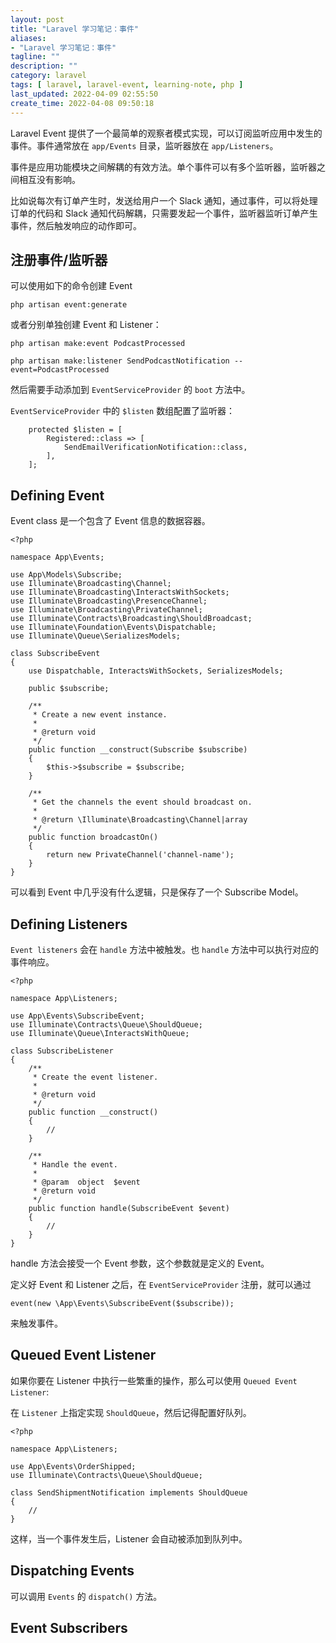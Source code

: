 ```yaml
---
layout: post
title: "Laravel 学习笔记：事件"
aliases:
- "Laravel 学习笔记：事件"
tagline: ""
description: ""
category: laravel
tags: [ laravel, laravel-event, learning-note, php ]
last_updated: 2022-04-09 02:55:50
create_time: 2022-04-08 09:50:18
---
```


Laravel Event 提供了一个最简单的观察者模式实现，可以订阅监听应用中发生的事件。事件通常放在 `app/Events` 目录，监听器放在 `app/Listeners`。

事件是应用功能模块之间解耦的有效方法。单个事件可以有多个监听器，监听器之间相互没有影响。

比如说每次有订单产生时，发送给用户一个 Slack 通知，通过事件，可以将处理订单的代码和 Slack 通知代码解耦，只需要发起一个事件，监听器监听订单产生事件，然后触发响应的动作即可。




## 注册事件/监听器

可以使用如下的命令创建 Event

    php artisan event:generate

或者分别单独创建 Event 和 Listener：

```
php artisan make:event PodcastProcessed

php artisan make:listener SendPodcastNotification --event=PodcastProcessed
```

然后需要手动添加到 `EventServiceProvider` 的 `boot` 方法中。

`EventServiceProvider` 中的 `$listen` 数组配置了监听器：

```
    protected $listen = [
        Registered::class => [
            SendEmailVerificationNotification::class,
        ],
    ];
```



## Defining Event
Event class 是一个包含了 Event 信息的数据容器。

```
<?php

namespace App\Events;

use App\Models\Subscribe;
use Illuminate\Broadcasting\Channel;
use Illuminate\Broadcasting\InteractsWithSockets;
use Illuminate\Broadcasting\PresenceChannel;
use Illuminate\Broadcasting\PrivateChannel;
use Illuminate\Contracts\Broadcasting\ShouldBroadcast;
use Illuminate\Foundation\Events\Dispatchable;
use Illuminate\Queue\SerializesModels;

class SubscribeEvent
{
    use Dispatchable, InteractsWithSockets, SerializesModels;

    public $subscribe;

    /**
     * Create a new event instance.
     *
     * @return void
     */
    public function __construct(Subscribe $subscribe)
    {
        $this->$subscribe = $subscribe;
    }

    /**
     * Get the channels the event should broadcast on.
     *
     * @return \Illuminate\Broadcasting\Channel|array
     */
    public function broadcastOn()
    {
        return new PrivateChannel('channel-name');
    }
}
```

可以看到 Event 中几乎没有什么逻辑，只是保存了一个 Subscribe Model。


## Defining Listeners

`Event listeners` 会在 `handle` 方法中被触发。也 `handle` 方法中可以执行对应的事件响应。

```
<?php

namespace App\Listeners;

use App\Events\SubscribeEvent;
use Illuminate\Contracts\Queue\ShouldQueue;
use Illuminate\Queue\InteractsWithQueue;

class SubscribeListener
{
    /**
     * Create the event listener.
     *
     * @return void
     */
    public function __construct()
    {
        //
    }

    /**
     * Handle the event.
     *
     * @param  object  $event
     * @return void
     */
    public function handle(SubscribeEvent $event)
    {
        //
    }
}
```

handle 方法会接受一个 Event 参数，这个参数就是定义的 Event。

定义好 Event 和 Listener 之后，在 `EventServiceProvider` 注册，就可以通过

    event(new \App\Events\SubscribeEvent($subscribe));

来触发事件。

## Queued Event Listener
如果你要在 Listener 中执行一些繁重的操作，那么可以使用 `Queued Event Listener`:

在 `Listener` 上指定实现 `ShouldQueue`，然后记得配置好队列。

```
<?php
 
namespace App\Listeners;
 
use App\Events\OrderShipped;
use Illuminate\Contracts\Queue\ShouldQueue;
 
class SendShipmentNotification implements ShouldQueue
{
    //
}
```

这样，当一个事件发生后，Listener 会自动被添加到队列中。

## Dispatching Events

可以调用 `Events` 的 `dispatch()` 方法。

## Event Subscribers



